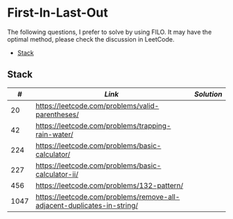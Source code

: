 # First-In-Last-Out

The following questions, I prefer to solve by using FILO. It may have the optimal method, please check the discussion in LeetCode.  

* [Stack](##Stack)

## Stack

| *#* | *Link* |*Solution* |
| ---- | --------------------------------- | --------------------------------- |
| 20 | https://leetcode.com/problems/valid-parentheses/ | |
| 42 | https://leetcode.com/problems/trapping-rain-water/ | |
| 224 | https://leetcode.com/problems/basic-calculator/ | |
| 227 | https://leetcode.com/problems/basic-calculator-ii/ | |
| 456 | https://leetcode.com/problems/132-pattern/ | |
| 1047 | https://leetcode.com/problems/remove-all-adjacent-duplicates-in-string/ | |